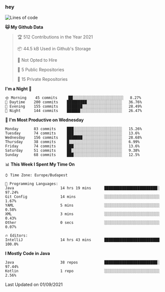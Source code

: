 ### hey

<!--START_SECTION:waka-->
![Lines of code](https://img.shields.io/badge/From%20Hello%20World%20I%27ve%20Written-73982%20lines%20of%20code-blue)

**🐱 My Github Data** 

> 🏆 512 Contributions in the Year 2021
 > 
> 📦 44.5 kB Used in Github's Storage 
 > 
> 🚫 Not Opted to Hire
 > 
> 📜 5 Public Repositories 
 > 
> 🔑 15 Private Repositories  
 > 
**I'm a Night 🦉** 

```text
🌞 Morning    45 commits     ██░░░░░░░░░░░░░░░░░░░░░░░   8.27% 
🌆 Daytime    200 commits    █████████░░░░░░░░░░░░░░░░   36.76% 
🌃 Evening    155 commits    ███████░░░░░░░░░░░░░░░░░░   28.49% 
🌙 Night      144 commits    ██████░░░░░░░░░░░░░░░░░░░   26.47%

```
📅 **I'm Most Productive on Wednesday** 

```text
Monday       83 commits     ███░░░░░░░░░░░░░░░░░░░░░░   15.26% 
Tuesday      74 commits     ███░░░░░░░░░░░░░░░░░░░░░░   13.6% 
Wednesday    156 commits    ███████░░░░░░░░░░░░░░░░░░   28.68% 
Thursday     38 commits     █░░░░░░░░░░░░░░░░░░░░░░░░   6.99% 
Friday       74 commits     ███░░░░░░░░░░░░░░░░░░░░░░   13.6% 
Saturday     51 commits     ██░░░░░░░░░░░░░░░░░░░░░░░   9.38% 
Sunday       68 commits     ███░░░░░░░░░░░░░░░░░░░░░░   12.5%

```


📊 **This Week I Spent My Time On** 

```text
⌚︎ Time Zone: Europe/Budapest

💬 Programming Languages: 
Java                     14 hrs 19 mins      ████████████████████████░   97.24% 
Git Config               14 mins             ░░░░░░░░░░░░░░░░░░░░░░░░░   1.67% 
YAML                     5 mins              ░░░░░░░░░░░░░░░░░░░░░░░░░   0.58% 
XML                      3 mins              ░░░░░░░░░░░░░░░░░░░░░░░░░   0.43% 
Other                    0 secs              ░░░░░░░░░░░░░░░░░░░░░░░░░   0.07%

🔥 Editors: 
IntelliJ                 14 hrs 43 mins      █████████████████████████   100.0%

```

**I Mostly Code in Java** 

```text
Java                     38 repos            ████████████████████████░   97.44% 
Kotlin                   1 repo              ░░░░░░░░░░░░░░░░░░░░░░░░░   2.56%

```



 Last Updated on 01/09/2021
<!--END_SECTION:waka-->
